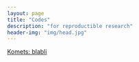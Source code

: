 ```yaml
---
layout: page
title: "Codes"
description: "for reproductible research"
header-img: "img/head.jpg"
---
```



[Komets: blabli]()